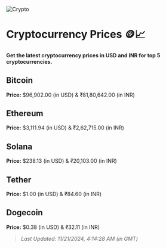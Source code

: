 
![Crypto](https://www.techguide.com.au/wp-content/uploads/2020/11/crypto3.jpeg)

# Cryptocurrency Prices 🪙📈

#### Get the latest cryptocurrency prices in USD and INR for top 5 cryptocurrencies.

## Bitcoin

**Price:** $96,902.00 (in USD) & ₹81,80,642.00 (in INR)

## Ethereum

**Price:** $3,111.94 (in USD) & ₹2,62,715.00 (in INR)

## Solana

**Price:** $238.13 (in USD) & ₹20,103.00 (in INR)

## Tether

**Price:** $1.00 (in USD) & ₹84.60 (in INR)

## Dogecoin

**Price:** $0.38 (in USD) & ₹32.11 (in INR)

> _Last Updated: 11/21/2024, 4:14:28 AM (in GMT)_
